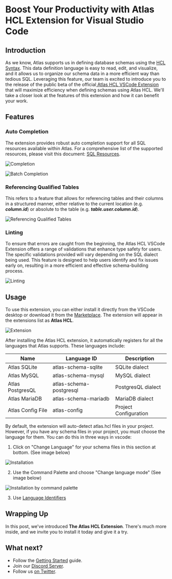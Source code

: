 # Boost Your Productivity with Atlas HCL Extension for Visual Studio Code

## Introduction

As we know, Atlas supports us in defining database schemas using the [HCL Syntax](https://atlasgo.io/guides/ddl#hcl). This data definition language is easy to read, edit, and visualize, and it allows us to organize our schema data in a more efficient way than tedious SQL. Leveraging this feature, our team is excited to introduce you to the release of the public beta of the official[ Atlas HCL VSCode Extension](https://marketplace.visualstudio.com/items?itemName=Ariga.atlas-hcl) that will maximize efficiency when defining schemas using Atlas HCL. We'll take a closer look at the features of this extension and how it can benefit your work.

## Features

### Auto Completion

The extension provides robust auto completion support for all SQL resources available within Atlas. For a comprehensive list of the supported resources, please visit this document: [SQL Resources](https://atlasgo.io/atlas-schema/sql-resources).

![Completion](https://atlasgo.io/uploads/images/vscode/vscode-completion.gif)

![Batch Completion](https://atlasgo.io/uploads/images/vscode/vscode-batch-completion.gif)

### Referencing Qualified Tables

This refers to a feature that allows for referencing tables and their columns in a structured manner, either relative to the current location (e.g. **_column.id_**) or absolute to the table (e.g. **_table.user.column.id_**).

![Referencing Qualified Tables](https://atlasgo.io/uploads/images/vscode/vscode-references.gif)

### Linting
To ensure that errors are caught from the beginning, the Atlas HCL VSCode Extension offers a range of validations that enhance type safety for users. The specific validations provided will vary depending on the SQL dialect being used. This feature is designed to help users identify and fix issues early on, resulting in a more efficient and effective schema-building process.

![Linting](https://atlasgo.io/uploads/images/vscode/vscode-validation.png)

## Usage

To use this extension, you can either install it directly from the VSCode desktop or download it from the [Marketplace](https://marketplace.visualstudio.com/items?itemName=Ariga.atlas-hcl). The extension will appear in the extensions list as **Atlas HCL**.

![Extension](https://atlasgo.io/uploads/images/vscode/vscode-extension.png)

After installing the Atlas HCL extension, it automatically registers for all the languages that Atlas supports. These languages include:

| Name | Language ID | Description 
|----------|----------|----------|
| Atlas SQLite | atlas-schema-sqlite | SQLite dialect
| Atlas MySQL | atlas-schema-mysql | MySQL dialect
| Atlas PostgresQL | atlas-schema-postgresql | PostgresQL dialect
| Atlas MariaDB | atlas-schema-mariadb | MariaDB dialect
| Atlas Config File | atlas-config | Project Configuration

By default, the extension will auto-detect atlas.hcl files in your project.
However, if you have any schema files in your project, you must choose the language for them. You can do this in three ways in vscode: 

1. Click on "Change Language" for your schema files in this section at bottom. (See image below)

![Installation](https://atlasgo.io/uploads/images/vscode/vscode-installation.png)

2. Use the Command Palette and choose "Change language mode" (See image below)

![Installation by command palette](https://atlasgo.io/uploads/images/vscode/vscode-installation-2.png)

3. Use [Language Identifiers](https://code.visualstudio.com/docs/languages/identifiers)

## Wrapping Up

In this post, we've introduced **The Atlas HCL Extension**. There's much more inside, and we invite you to install it today and give it a try.

## What next?

* Follow the [Getting Started](https://atlasgo.io/cli/getting-started/setting-up) guide.
* Join our [Discord Server](https://discord.gg/zZ6sWVg6NT).
* Follow us [on Twitter](https://twitter.com/ariga_io).
